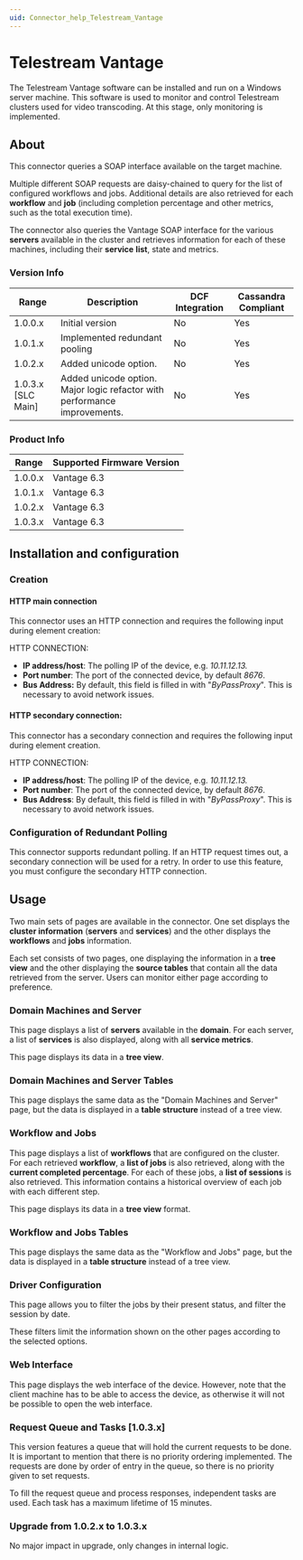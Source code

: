```yaml
---
uid: Connector_help_Telestream_Vantage
---
```


# Telestream Vantage

The Telestream Vantage software can be installed and run on a Windows server machine. This software is used to monitor and control Telestream clusters used for video transcoding. At this stage, only monitoring is implemented.

## About

This connector queries a SOAP interface available on the target machine.

Multiple different SOAP requests are daisy-chained to query for the list of configured workflows and jobs. Additional details are also retrieved for each **workflow** and **job** (including completion percentage and other metrics, such as the total execution time).

The connector also queries the Vantage SOAP interface for the various **servers** available in the cluster and retrieves information for each of these machines, including their **service** **list**, state and metrics.

### Version Info

| **Range**     | **Description**               | **DCF Integration** | **Cassandra Compliant** |
|----------------------|-------------------------------|---------------------|-------------------------|
| 1.0.0.x              | Initial version               | No                  | Yes                     |
| 1.0.1.x              | Implemented redundant pooling | No                  | Yes                     |
| 1.0.2.x  | Added unicode option.         | No                  | Yes                     |
| 1.0.3.x \[SLC Main\] | Added unicode option. Major logic refactor with performance improvements.         | No                  | Yes                     |

### Product Info

| Range | Supported Firmware Version |
|------------------|-----------------------------|
| 1.0.0.x          | Vantage 6.3                 |
| 1.0.1.x          | Vantage 6.3                 |
| 1.0.2.x          | Vantage 6.3                 |
| 1.0.3.x          | Vantage 6.3                 |

## Installation and configuration

### Creation

#### HTTP main connection

This connector uses an HTTP connection and requires the following input during element creation:

HTTP CONNECTION:

- **IP address/host**: The polling IP of the device, e.g. *10.11.12.13.*
- **Port number**: The port of the connected device, by default *8676*.
- **Bus Address:** By default, this field is filled in with "*ByPassProxy*". This is necessary to avoid network issues.

#### HTTP secondary connection:

This connector has a secondary connection and requires the following input during element creation.

HTTP CONNECTION:

- **IP address/host**: The polling IP of the device, e.g. *10.11.12.13.*
- **Port number**: The port of the connected device, by default *8676*.
- **Bus Address**: By default, this field is filled in with "*ByPassProxy*". This is necessary to avoid network issues.

### Configuration of Redundant Polling

This connector supports redundant polling. If an HTTP request times out, a secondary connection will be used for a retry. In order to use this feature, you must configure the secondary HTTP connection.

## Usage

Two main sets of pages are available in the connector. One set displays the **cluster information** (**servers** and **services**) and the other displays the **workflows** and **jobs** information.

Each set consists of two pages, one displaying the information in a **tree view** and the other displaying the **source tables** that contain all the data retrieved from the server. Users can monitor either page according to preference.

### Domain Machines and Server

This page displays a list of **servers** available in the **domain**. For each server, a list of **services** is also displayed, along with all **service metrics**.

This page displays its data in a **tree view**.

### Domain Machines and Server Tables

This page displays the same data as the "Domain Machines and Server" page, but the data is displayed in a **table structure** instead of a tree view.

### Workflow and Jobs

This page displays a list of **workflows** that are configured on the cluster. For each retrieved **workflow**, a **list of jobs** is also retrieved, along with the **current completed percentage**. For each of these jobs, a **list of sessions** is also retrieved. This information contains a historical overview of each job with each different step.

This page displays its data in a **tree view** format.

### Workflow and Jobs Tables

This page displays the same data as the "Workflow and Jobs" page, but the data is displayed in a **table structure** instead of a tree view.

### Driver Configuration

This page allows you to filter the jobs by their present status, and filter the session by date.

These filters limit the information shown on the other pages according to the selected options.

### Web Interface

This page displays the web interface of the device. However, note that the client machine has to be able to access the device, as otherwise it will not be possible to open the web interface.

### Request Queue and Tasks [1.0.3.x]

This version features a queue that will hold the current requests to be done. It is important to mention that there is no priority ordering implemented. The requests are done by order of entry in the queue, so there is no priority given to set requests.

To fill the request queue and process responses, independent tasks are used. Each task has a maximum lifetime of 15 minutes. 

### Upgrade from 1.0.2.x to 1.0.3.x

No major impact in upgrade, only changes in internal logic.
